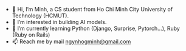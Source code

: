 - 👋 Hi, I’m Minh, a CS student from Ho Chi Minh City University of Technology (HCMUT).
- 👀 I’m interested in building AI models.
- 🌱 I’m currently learning Python (Django, Surprise, Pytorch...), Ruby (Ruby on Rails)
- 📫 Reach me by mail ngynhogminh@gmail.com

<!---
Pinminh/Pinminh is a ✨ special ✨ repository because its `README.md` (this file) appears on your GitHub profile.
You can click the Preview link to take a look at your changes.
--->
